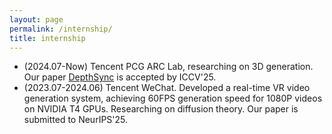 ```yaml
---
layout: page
permalink: /internship/
title: internship
---
```


+ (2024.07-Now) Tencent PCG ARC Lab, researching on 3D generation. Our paper [DepthSync](https://arxiv.org/abs/2507.01603) is accepted by ICCV'25.
+ (2023.07-2024.06) Tencent WeChat. Developed a real-time VR video generation system, achieving 60FPS generation speed for 1080P videos on NVIDIA T4 GPUs. Researching on diffusion theory. Our paper is submitted to NeurIPS'25.